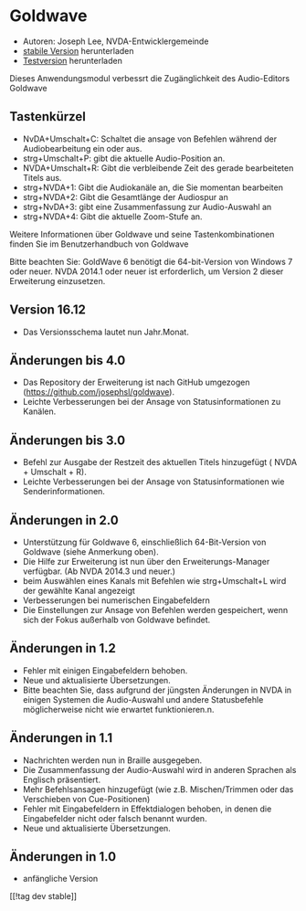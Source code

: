 # Goldwave #

* Autoren: Joseph Lee, NVDA-Entwicklergemeinde
* [stabile Version][1] herunterladen
* [Testversion][2] herunterladen

Dieses Anwendungsmodul verbessrt die Zugänglichkeit des Audio-Editors
Goldwave

## Tastenkürzel ##

* NvDA+Umschalt+C: Schaltet die ansage von Befehlen während der
  Audiobearbeitung ein oder aus.
* strg+Umschalt+P: gibt die aktuelle Audio-Position an.
* NVDA+Umschalt+R: Gibt die verbleibende Zeit des gerade bearbeiteten Titels
  aus.
* strg+NVDA+1: Gibt die Audiokanäle an, die Sie momentan bearbeiten
* strg+NVDA+2: Gibt die Gesamtlänge der Audiospur an
* strg+NvDA+3: gibt eine Zusammenfassung zur Audio-Auswahl an
* strg+NVDA+4: Gibt die aktuelle Zoom-Stufe an.

Weitere Informationen über Goldwave und seine Tastenkombinationen finden Sie
im Benutzerhandbuch von Goldwave

Bitte beachten Sie: GoldWave 6 benötigt die 64-bit-Version von Windows 7
oder neuer. NVDA 2014.1 oder neuer ist erforderlich, um Version 2 dieser
Erweiterung einzusetzen.

## Version 16.12

* Das Versionsschema lautet nun Jahr.Monat.

## Änderungen bis 4.0

* Das Repository der Erweiterung ist nach GitHub umgezogen
  (https://github.com/josephsl/goldwave).
* Leichte Verbesserungen bei der Ansage von Statusinformationen zu Kanälen.

## Änderungen bis 3.0

* Befehl zur Ausgabe der Restzeit des aktuellen Titels hinzugefügt ( NVDA +
  Umschalt + R).
* Leichte Verbesserungen bei der Ansage von Statusinformationen wie
  Senderinformationen.

## Änderungen in 2.0

* Unterstützung für Goldwave 6, einschließlich 64-Bit-Version von Goldwave
  (siehe Anmerkung oben).
* Die Hilfe zur Erweiterung ist nun über den Erweiterungs-Manager
  verfügbar. (Ab NVDA 2014.3 und neuer.)
* beim Auswählen eines Kanals mit Befehlen wie strg+Umschalt+L wird der
  gewählte Kanal angezeigt
* Verbesserungen bei numerischen Eingabefeldern 
* Die Einstellungen zur Ansage von Befehlen werden gespeichert, wenn sich
  der Fokus außerhalb von Goldwave befindet.

## Änderungen in 1.2

* Fehler mit einigen Eingabefeldern behoben.
* Neue und aktualisierte Übersetzungen.
* Bitte beachten Sie, dass aufgrund der jüngsten Änderungen in NVDA in
  einigen Systemen die Audio-Auswahl und andere Statusbefehle möglicherweise
  nicht wie erwartet funktionieren.n.

## Änderungen in 1.1

* Nachrichten werden nun in Braille ausgegeben.
* Die Zusammenfassung der Audio-Auswahl wird in anderen Sprachen als
  Englisch präsentiert.
* Mehr Befehlsansagen hinzugefügt (wie z.B. Mischen/Trimmen oder das
  Verschieben von Cue-Positionen)
* Fehler mit Eingabefeldern in Effektdialogen behoben, in denen die
  Eingabefelder nicht oder falsch benannt wurden.
* Neue und aktualisierte Übersetzungen.

## Änderungen in 1.0

* anfängliche Version

[[!tag dev stable]]

[1]: http://addons.nvda-project.org/files/get.php?file=gwv

[2]: http://addons.nvda-project.org/files/get.php?file=gwv-dev
